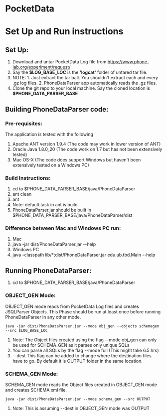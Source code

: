 # PocketData

# Set Up and Run instructions
## Set Up:
1. Download and untar PocketData Log file from https://www.phone-lab.org/experiment/request/
  1. Say the **$LOG_BASE_LOC** is the **'logcat'** folder of untared tar file.
  2. NOTE:
    1. Just extract the tar ball. You shouldn't extract each and every .gz log files.
    2. PhoneDataParser app automatically reads the .gz files.
2. Clone the git repo to your local machine. Say the cloned location is **$PHONE_DATA_PARSER_BASE**

## Building PhoneDataParser code:
### Pre-requisites:
The application is tested with the following
1. Apache ANT version 1.9.4 (The code may work in lower version of ANT)
2. Oracle Java 1.8.0_20 (The code work on 1.7 but has not been extensively tested)
3. Mac OS-X (The code does support Windows but haven't been extensively tested on a Windows PC)

### Build Instructions:
1. cd to $PHONE_DATA_PARSER_BASE/java/PhoneDataParser
2. ant clean
3. ant
  1. Note: default task in ant is build.
4. PhoneDataParser.jar should be built in $PHONE_DATA_PARSER_BASE/java/PhoneDataParser/dist

### Difference between Mac and Windows PC run:
1. Mac
  1. java -jar dist/PhoneDataParser.jar --help
2. Windows PC
  2. java -classpath lib/*;dist/PhoneDataParser.jar edu.ub.tbd.Main --help

## Running PhoneDataParser:
1. cd to $PHONE_DATA_PARSER_BASE/java/PhoneDataParser

### OBJECT_GEN Mode:
OBJECT_GEN mode reads from PocketData Log files and creates JSQLParser Objects. This Phase should be run at least once before running PhoneDataParser in any other mode.
```
java -jar dist/PhoneDataParser.jar --mode obj_gen --objects schemagen --src $LOG_BASE_LOC
```
  1. Note: The Object files created using the flag --mode obj_gen can only be used for SCHEMA_GEN as it parses only unique SQLs
  2. You can parse all SQLs by the flag --mode full (This might take 6.5 hrs)
  3. --dest _<destination folder>_ This flag can be added to change where the destination files have to go. By default it is OUTPUT folder in the same location.

### SCHEMA_GEN Mode:
SCHEMA_GEN mode reads the Object files created in OBJECT_GEN mode and creates SCHEMA.xml file.
```
java -jar dist/PhoneDataParser.jar --mode schema_gen --src OUTPUT
```
  1. Note: This is assuming --dest in OBJECT_GEN mode was OUTPUT


